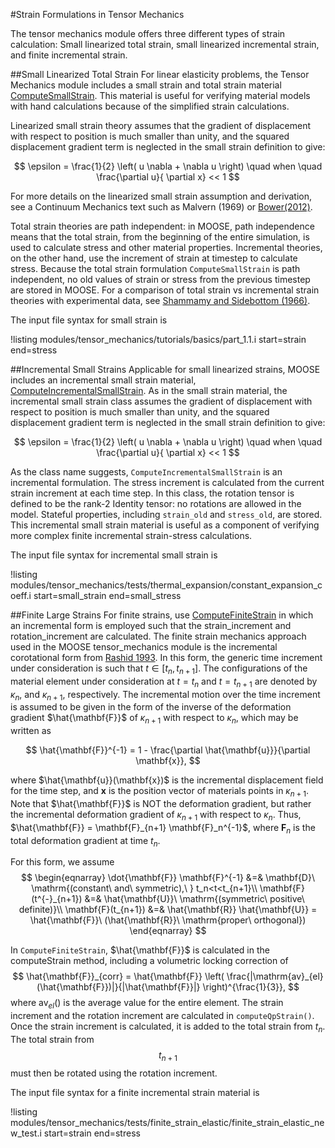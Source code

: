 #Strain Formulations in Tensor Mechanics

The tensor mechanics module offers three different types of strain calculation: Small linearized total strain, small linearized incremental strain, and finite incremental strain.

##Small Linearized Total Strain
For linear elasticity problems, the Tensor Mechanics module includes a small strain and total strain material [ComputeSmallStrain](/ComputeSmallStrain.md).  This material is useful for verifying material models with hand calculations because of the simplified strain calculations.

Linearized small strain theory assumes that the gradient of displacement with respect to position is much smaller than unity, and the squared displacement gradient term is neglected in the small strain definition to give:

$$
\epsilon = \frac{1}{2} \left( u \nabla + \nabla u \right) \quad when \quad \frac{\partial u}{ \partial x} << 1
$$

For more details on the linearized small strain assumption and derivation, see a Continuum Mechanics text such as Malvern (1969) or [Bower(2012)](http://solidmechanics.org/Text/Chapter2_1/Chapter2_1.php#Sect2_1_7).

Total strain theories are path independent: in MOOSE, path independence means that the total strain, from the beginning of the entire simulation, is used to calculate stress and other material properties.  Incremental theories, on the other hand, use the increment of strain at timestep to calculate stress.  Because the total strain formulation `ComputeSmallStrain` is path independent, no old values of strain or stress from the previous timestep are stored in MOOSE.  For a comparison of total strain vs incremental strain theories with experimental data, see [Shammamy and Sidebottom (1966)](http://link.springer.com/article/10.1007/BF02326324).

The input file syntax for small strain is

!listing modules/tensor_mechanics/tutorials/basics/part_1.1.i start=strain
end=stress

##Incremental Small Strains
Applicable for small linearized strains, MOOSE includes an incremental small strain material, [ComputeIncrementalSmallStrain](/ComputeIncrementalSmallStrain.md).  As in the small strain material, the incremental small strain class assumes the gradient of displacement with respect to position is much smaller than unity, and the squared displacement gradient term is neglected in the small strain definition to give:

$$
\epsilon = \frac{1}{2} \left( u \nabla + \nabla u \right) \quad when \quad \frac{\partial u}{ \partial x} << 1
$$

As the class name suggests, `ComputeIncrementalSmallStrain` is an incremental formulation.  The stress increment is calculated from the current strain increment at each time step.  In this class, the rotation tensor is defined to be the rank-2 Identity tensor: no rotations are allowed in the model. Stateful properties, including `strain_old` and `stress_old`, are stored. This incremental small strain material is useful as a component of verifying more complex finite incremental strain-stress calculations.

The input file syntax for incremental small strain is

!listing modules/tensor_mechanics/tests/thermal_expansion/constant_expansion_coeff.i start=small_strain end=small_stress


##Finite Large Strains
For finite strains, use [ComputeFiniteStrain](/ComputeFiniteStrain.md) in which an incremental form is employed such that the strain_increment and rotation_increment are calculated.
The finite strain mechanics approach used in the MOOSE tensor_mechanics module is the incremental corotational form from [Rashid 1993](http://onlinelibrary.wiley.com/doi/10.1002/nme.1620362302/abstract). In this form, the generic time increment under consideration is such that $t \in [t_n, t_{n+1}]$. The configurations of the material element under consideration at $t = t_n$ and $t = t_{n+1}$ are denoted by $\kappa_n$, and $\kappa_{n + 1}$, respectively. The incremental motion over the time increment is assumed to be given in the form of the inverse of the deformation gradient $\hat{\mathbf{F}}$ of $\kappa_{n + 1}$ with respect to $\kappa_n$, which may be written as

$$
\hat{\mathbf{F}}^{-1} = 1 - \frac{\partial \hat{\mathbf{u}}}{\partial \mathbf{x}},
$$

where $\hat{\mathbf{u}}(\mathbf{x})$ is the incremental displacement field for the time step, and $\mathbf{x}$ is the position vector of materials points in $\kappa_{n+1}$. Note that $\hat{\mathbf{F}}$ is NOT the deformation gradient, but rather the incremental deformation gradient of $\kappa_{n+1}$ with respect to $\kappa_n$. Thus, $\hat{\mathbf{F}} = \mathbf{F}_{n+1} \mathbf{F}_n^{-1}$, where $\mathbf{F}_n$ is the total deformation gradient at time $t_n$.

For this form, we assume
$$
\begin{eqnarray}
\dot{\mathbf{F}} \mathbf{F}^{-1} &=& \mathbf{D}\ \mathrm{(constant\ and\ symmetric),\ } t_n<t<t_{n+1}\\
\mathbf{F}(t^{-}_{n+1}) &=& \hat{\mathbf{U}}\ \mathrm{(symmetric\ positive\ definite)}\\
\mathbf{F}(t_{n+1}) &=& \hat{\mathbf{R}} \hat{\mathbf{U}} = \hat{\mathbf{F}}\ (\hat{\mathbf{R}}\ \mathrm{proper\ orthogonal})
\end{eqnarray}
$$

In `ComputeFiniteStrain`, $\hat{\mathbf{F}}$ is calculated in the computeStrain method, including a volumetric locking correction of
$$
\hat{\mathbf{F}}_{corr} = \hat{\mathbf{F}} \left( \frac{|\mathrm{av}_{el}(\hat{\mathbf{F}})|}{|\hat{\mathbf{F}}|} \right)^{\frac{1}{3}},
$$
where $\mathrm{av}_{el}()$ is the average value for the entire element. The strain increment and the rotation increment are calculated in `computeQpStrain()`. Once the strain increment is calculated, it is added to the total strain from $t_n$. The total strain from $$t_{n+1}$$ must then be rotated using the rotation increment.

The input file syntax for a finite incremental strain material is

!listing modules/tensor_mechanics/tests/finite_strain_elastic/finite_strain_elastic_new_test.i start=strain end=stress
